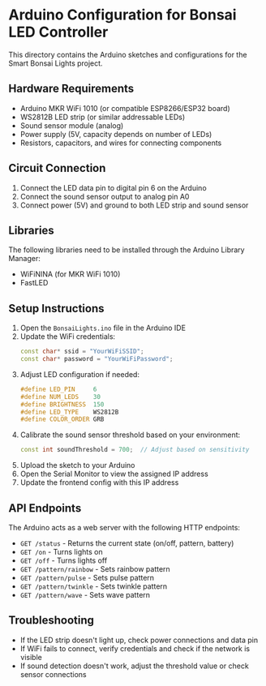 # Arduino Configuration for Bonsai LED Controller

This directory contains the Arduino sketches and configurations for the Smart Bonsai Lights project.

## Hardware Requirements

- Arduino MKR WiFi 1010 (or compatible ESP8266/ESP32 board)
- WS2812B LED strip (or similar addressable LEDs)
- Sound sensor module (analog)
- Power supply (5V, capacity depends on number of LEDs)
- Resistors, capacitors, and wires for connecting components

## Circuit Connection

1. Connect the LED data pin to digital pin 6 on the Arduino
2. Connect the sound sensor output to analog pin A0
3. Connect power (5V) and ground to both LED strip and sound sensor

## Libraries

The following libraries need to be installed through the Arduino Library Manager:

- WiFiNINA (for MKR WiFi 1010)
- FastLED

## Setup Instructions

1. Open the `BonsaiLights.ino` file in the Arduino IDE
2. Update the WiFi credentials:
   ```cpp
   const char* ssid = "YourWiFiSSID";
   const char* password = "YourWiFiPassword";
   ```
3. Adjust LED configuration if needed:
   ```cpp
   #define LED_PIN     6
   #define NUM_LEDS    30
   #define BRIGHTNESS  150
   #define LED_TYPE    WS2812B
   #define COLOR_ORDER GRB
   ```
4. Calibrate the sound sensor threshold based on your environment:
   ```cpp
   const int soundThreshold = 700;  // Adjust based on sensitivity
   ```
5. Upload the sketch to your Arduino
6. Open the Serial Monitor to view the assigned IP address
7. Update the frontend config with this IP address

## API Endpoints

The Arduino acts as a web server with the following HTTP endpoints:

- `GET /status` - Returns the current state (on/off, pattern, battery)
- `GET /on` - Turns lights on
- `GET /off` - Turns lights off
- `GET /pattern/rainbow` - Sets rainbow pattern
- `GET /pattern/pulse` - Sets pulse pattern
- `GET /pattern/twinkle` - Sets twinkle pattern
- `GET /pattern/wave` - Sets wave pattern

## Troubleshooting

- If the LED strip doesn't light up, check power connections and data pin
- If WiFi fails to connect, verify credentials and check if the network is visible
- If sound detection doesn't work, adjust the threshold value or check sensor connections
